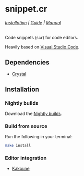 # snippet.cr

###### [Installation] | [Guide] | [Manual]

[Installation]: #installation
[Guide]: docs/guide.md
[Manual]: docs/manual.md

Code snippets (scr) for code editors.

Heavily based on [Visual Studio Code].

[Visual Studio Code]: https://code.visualstudio.com

## Dependencies

- [Crystal]

[Crystal]: https://crystal-lang.org

## Installation

### Nightly builds

Download the [Nightly builds].

[Nightly builds]: https://github.com/alexherbo2/snippet.cr/releases/nightly

### Build from source

Run the following in your terminal:

``` sh
make install
```

### Editor integration

- [Kakoune][snippet.kak]

[snippet.kak]: https://github.com/alexherbo2/snippet.kak
